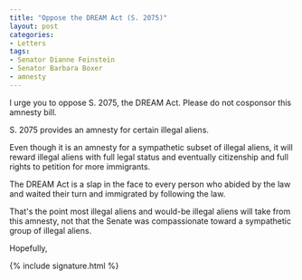```yaml
---
title: "Oppose the DREAM Act (S. 2075)"
layout: post
categories:
- Letters
tags:
- Senator Dianne Feinstein
- Senator Barbara Boxer
- amnesty
---
```


I urge you to oppose S. 2075, the DREAM Act. Please do not cosponsor this amnesty bill.

S. 2075 provides an amnesty for certain illegal aliens. 

Even though it is an amnesty for a sympathetic subset of illegal aliens, it will reward illegal aliens with full legal status and eventually citizenship and full rights to petition for more immigrants. 

The DREAM Act is a slap in the face to every person who abided by the law and waited their turn and immigrated by following the law. 

That's the point most illegal aliens and would-be illegal aliens will take from this amnesty, not that the Senate was compassionate toward a sympathetic group of illegal aliens.

Hopefully,

{% include signature.html %}
